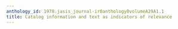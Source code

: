```yaml
---
anthology_id: 1978.jasis_journal-ir0anthology0volumeA29A1.1
title: Catalog information and text as indicators of relevance
---
```

